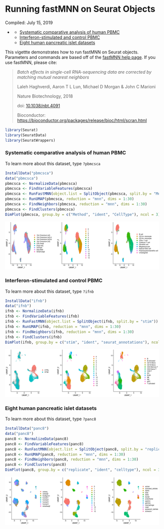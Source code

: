 Running fastMNN on Seurat Objects
================
Compiled: July 15, 2019

-   [](#section)
    -   [Systematic comparative analysis of human PBMC](#systematic-comparative-analysis-of-human-pbmc)
    -   [Interferon-stimulated and control PBMC](#interferon-stimulated-and-control-pbmc)
    -   [Eight human pancreatic islet datasets](#eight-human-pancreatic-islet-datasets)

This vigettte demonstrates how to run fastMNN on Seurat objects. Parameters and commands are based off of the [fastMNN help page](https://rdrr.io/github/LTLA/batchelor/man/fastMNN.html). If you use fastMNN, please cite:

> *Batch effects in single-cell RNA-sequencing data are corrected by matching mutual nearest neighbors*
>
> Laleh Haghverdi, Aaron T L Lun, Michael D Morgan & John C Marioni
>
> Nature Biotechnology, 2018
>
> doi: [10.1038/nbt.4091](https://doi.org/10.1038/nbt.4091)
>
> Bioconductor: <https://bioconductor.org/packages/release/bioc/html/scran.html>

``` r
library(Seurat)
library(SeuratData)
library(SeuratWrappers)
```

### Systematic comparative analysis of human PBMC

To learn more about this dataset, type `?pbmcsca`

``` r
InstallData("pbmcsca")
data("pbmcsca")
pbmcsca <- NormalizeData(pbmcsca)
pbmcsca <- FindVariableFeatures(pbmcsca)
pbmcsca <- RunFastMNN(object.list = SplitObject(pbmcsca, split.by = "Method"))
pbmcsca <- RunUMAP(pbmcsca, reduction = "mnn", dims = 1:30)
pbmcsca <- FindNeighbors(pbmcsca, reduction = "mnn", dims = 1:30)
pbmcsca <- FindClusters(pbmcsca)
DimPlot(pbmcsca, group.by = c("Method", "ident", "CellType"), ncol = 3)
```

![](fast_mnn_files/figure-markdown_github/pbmcsca-1.png)

### Interferon-stimulated and control PBMC

To learn more about this dataset, type `?ifnb`

``` r
InstallData("ifnb")
data("ifnb")
ifnb <- NormalizeData(ifnb)
ifnb <- FindVariableFeatures(ifnb)
ifnb <- RunFastMNN(object.list = SplitObject(ifnb, split.by = "stim"))
ifnb <- RunUMAP(ifnb, reduction = "mnn", dims = 1:30)
ifnb <- FindNeighbors(ifnb, reduction = "mnn", dims = 1:30)
ifnb <- FindClusters(ifnb)
DimPlot(ifnb, group.by = c("stim", "ident", "seurat_annotations"), ncol = 3)
```

![](fast_mnn_files/figure-markdown_github/ifnb_stim-1.png)

### Eight human pancreatic islet datasets

To learn more about this dataset, type `?panc8`

``` r
InstallData("panc8")
data("panc8")
panc8 <- NormalizeData(panc8)
panc8 <- FindVariableFeatures(panc8)
panc8 <- RunFastMNN(object.list = SplitObject(panc8, split.by = "replicate"))
panc8 <- RunUMAP(panc8, reduction = "mnn", dims = 1:30)
panc8 <- FindNeighbors(panc8, reduction = "mnn", dims = 1:30)
panc8 <- FindClusters(panc8)
DimPlot(panc8, group.by = c("replicate", "ident", "celltype"), ncol = 3)
```

![](fast_mnn_files/figure-markdown_github/pancreas-1.png)
